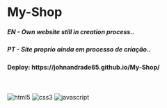 ﻿# My-Shop
<h5>EN - Own website still in creation process..</h5>
<h5>PT - Site proprio ainda em processo de criação..</h5>
<h4>Deploy: https://johnandrade65.github.io/My-Shop/</h4>
﻿<div style="display: inline_block"><br/>
  <img alt="html5" src="https://img.shields.io/badge/HTML5-E34F26?style=for-the-badge&logo=html5&logoColor=white"/>
  <img alt="css3" src="https://img.shields.io/badge/CSS3-1572B6?style=for-the-badge&logo=css3&logoColor=white"/>
  <img alt="javascript" src="https://img.shields.io/badge/JavaScript-323330?style=for-the-badge&logo=javascript&logoColor=F7DF1E"/>
</div

